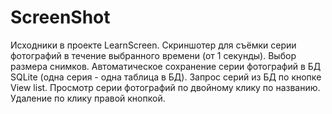 # ScreenShot
Исходники в проекте LearnScreen.
Скриншотер для съёмки серии фотографий в течение выбранного времени (от 1 секунды).
Выбор размера снимков.
Автоматическое сохранение серии фотографий в БД SQLite (одна серия - одна таблица в БД).
Запрос серий из БД по кнопке View list.
Просмотр серии фотографий по двойному клику по названию.
Удаление по клику правой кнопкой.
